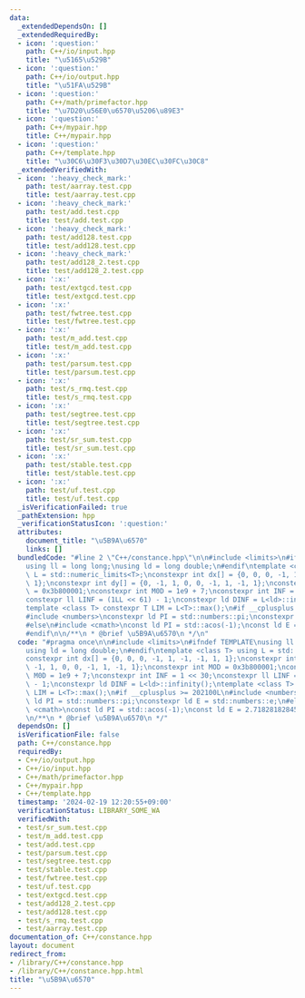 ```yaml
---
data:
  _extendedDependsOn: []
  _extendedRequiredBy:
  - icon: ':question:'
    path: C++/io/input.hpp
    title: "\u5165\u529B"
  - icon: ':question:'
    path: C++/io/output.hpp
    title: "\u51FA\u529B"
  - icon: ':question:'
    path: C++/math/primefactor.hpp
    title: "\u7D20\u56E0\u6570\u5206\u89E3"
  - icon: ':question:'
    path: C++/mypair.hpp
    title: C++/mypair.hpp
  - icon: ':question:'
    path: C++/template.hpp
    title: "\u30C6\u30F3\u30D7\u30EC\u30FC\u30C8"
  _extendedVerifiedWith:
  - icon: ':heavy_check_mark:'
    path: test/aarray.test.cpp
    title: test/aarray.test.cpp
  - icon: ':heavy_check_mark:'
    path: test/add.test.cpp
    title: test/add.test.cpp
  - icon: ':heavy_check_mark:'
    path: test/add128.test.cpp
    title: test/add128.test.cpp
  - icon: ':heavy_check_mark:'
    path: test/add128_2.test.cpp
    title: test/add128_2.test.cpp
  - icon: ':x:'
    path: test/extgcd.test.cpp
    title: test/extgcd.test.cpp
  - icon: ':x:'
    path: test/fwtree.test.cpp
    title: test/fwtree.test.cpp
  - icon: ':x:'
    path: test/m_add.test.cpp
    title: test/m_add.test.cpp
  - icon: ':x:'
    path: test/parsum.test.cpp
    title: test/parsum.test.cpp
  - icon: ':x:'
    path: test/s_rmq.test.cpp
    title: test/s_rmq.test.cpp
  - icon: ':x:'
    path: test/segtree.test.cpp
    title: test/segtree.test.cpp
  - icon: ':x:'
    path: test/sr_sum.test.cpp
    title: test/sr_sum.test.cpp
  - icon: ':x:'
    path: test/stable.test.cpp
    title: test/stable.test.cpp
  - icon: ':x:'
    path: test/uf.test.cpp
    title: test/uf.test.cpp
  _isVerificationFailed: true
  _pathExtension: hpp
  _verificationStatusIcon: ':question:'
  attributes:
    document_title: "\u5B9A\u6570"
    links: []
  bundledCode: "#line 2 \"C++/constance.hpp\"\n\n#include <limits>\n#ifndef TEMPLATE\n\
    using ll = long long;\nusing ld = long double;\n#endif\ntemplate <class T> using\
    \ L = std::numeric_limits<T>;\nconstexpr int dx[] = {0, 0, 0, -1, 1, -1, -1, 1,\
    \ 1};\nconstexpr int dy[] = {0, -1, 1, 0, 0, -1, 1, -1, 1};\nconstexpr int MOD\
    \ = 0x3b800001;\nconstexpr int M0D = 1e9 + 7;\nconstexpr int INF = 1 << 30;\n\
    constexpr ll LINF = (1LL << 61) - 1;\nconstexpr ld DINF = L<ld>::infinity();\n\
    template <class T> constexpr T LIM = L<T>::max();\n#if __cplusplus >= 202100L\n\
    #include <numbers>\nconstexpr ld PI = std::numbers::pi;\nconstexpr ld E = std::numbers::e;\n\
    #else\n#include <cmath>\nconst ld PI = std::acos(-1);\nconst ld E = 2.718281828459045;\n\
    #endif\n\n/**\n * @brief \u5B9A\u6570\n */\n"
  code: "#pragma once\n\n#include <limits>\n#ifndef TEMPLATE\nusing ll = long long;\n\
    using ld = long double;\n#endif\ntemplate <class T> using L = std::numeric_limits<T>;\n\
    constexpr int dx[] = {0, 0, 0, -1, 1, -1, -1, 1, 1};\nconstexpr int dy[] = {0,\
    \ -1, 1, 0, 0, -1, 1, -1, 1};\nconstexpr int MOD = 0x3b800001;\nconstexpr int\
    \ M0D = 1e9 + 7;\nconstexpr int INF = 1 << 30;\nconstexpr ll LINF = (1LL << 61)\
    \ - 1;\nconstexpr ld DINF = L<ld>::infinity();\ntemplate <class T> constexpr T\
    \ LIM = L<T>::max();\n#if __cplusplus >= 202100L\n#include <numbers>\nconstexpr\
    \ ld PI = std::numbers::pi;\nconstexpr ld E = std::numbers::e;\n#else\n#include\
    \ <cmath>\nconst ld PI = std::acos(-1);\nconst ld E = 2.718281828459045;\n#endif\n\
    \n/**\n * @brief \u5B9A\u6570\n */"
  dependsOn: []
  isVerificationFile: false
  path: C++/constance.hpp
  requiredBy:
  - C++/io/output.hpp
  - C++/io/input.hpp
  - C++/math/primefactor.hpp
  - C++/mypair.hpp
  - C++/template.hpp
  timestamp: '2024-02-19 12:20:55+09:00'
  verificationStatus: LIBRARY_SOME_WA
  verifiedWith:
  - test/sr_sum.test.cpp
  - test/m_add.test.cpp
  - test/add.test.cpp
  - test/parsum.test.cpp
  - test/segtree.test.cpp
  - test/stable.test.cpp
  - test/fwtree.test.cpp
  - test/uf.test.cpp
  - test/extgcd.test.cpp
  - test/add128_2.test.cpp
  - test/add128.test.cpp
  - test/s_rmq.test.cpp
  - test/aarray.test.cpp
documentation_of: C++/constance.hpp
layout: document
redirect_from:
- /library/C++/constance.hpp
- /library/C++/constance.hpp.html
title: "\u5B9A\u6570"
---
```

